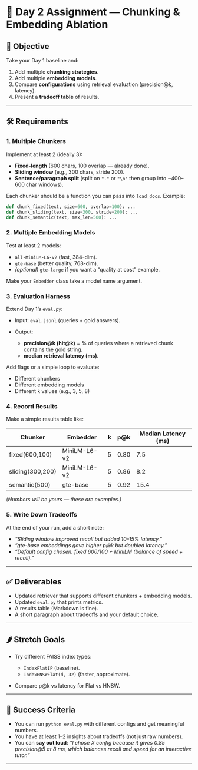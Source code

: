 # 📘 Day 2 Assignment — Chunking & Embedding Ablation

## 🎯 Objective

Take your Day 1 baseline and:

1. Add multiple **chunking strategies**.
2. Add multiple **embedding models**.
3. Compare **configurations** using retrieval evaluation (precision\@k, latency).
4. Present a **tradeoff table** of results.

---

## 🛠️ Requirements

### 1. Multiple Chunkers

Implement at least 2 (ideally 3):

* **Fixed-length** (600 chars, 100 overlap — already done).
* **Sliding window** (e.g., 300 chars, stride 200).
* **Sentence/paragraph split** (split on `"."` or `"\n"` then group into \~400–600 char windows).

Each chunker should be a function you can pass into `load_docs`. Example:

```python
def chunk_fixed(text, size=600, overlap=100): ...
def chunk_sliding(text, size=300, stride=200): ...
def chunk_semantic(text, max_len=500): ...
```

### 2. Multiple Embedding Models

Test at least 2 models:

* `all-MiniLM-L6-v2` (fast, 384-dim).
* `gte-base` (better quality, 768-dim).
* *(optional)* `gte-large` if you want a “quality at cost” example.

Make your `Embedder` class take a model name argument.

### 3. Evaluation Harness

Extend Day 1’s `eval.py`:

* Input: `eval.jsonl` (queries + gold answers).
* Output:

  * **precision\@k (hit\@k)** = % of queries where a retrieved chunk contains the gold string.
  * **median retrieval latency (ms)**.

Add flags or a simple loop to evaluate:

* Different chunkers
* Different embedding models
* Different `k` values (e.g., 3, 5, 8)

### 4. Record Results

Make a simple results table like:

| Chunker          | Embedder     | k | p\@k | Median Latency (ms) |
| ---------------- | ------------ | - | ---- | ------------------- |
| fixed(600,100)   | MiniLM-L6-v2 | 5 | 0.80 | 7.5                 |
| sliding(300,200) | MiniLM-L6-v2 | 5 | 0.86 | 8.2                 |
| semantic(500)    | gte-base     | 5 | 0.92 | 15.4                |

*(Numbers will be yours — these are examples.)*

### 5. Write Down Tradeoffs

At the end of your run, add a short note:

* *“Sliding window improved recall but added 10–15% latency.”*
* *“gte-base embeddings gave higher p\@k but doubled latency.”*
* *“Default config chosen: fixed 600/100 + MiniLM (balance of speed + recall).”*

---

## ✅ Deliverables

* Updated retriever that supports different chunkers + embedding models.
* Updated `eval.py` that prints metrics.
* A results table (Markdown is fine).
* A short paragraph about tradeoffs and your default choice.

---

## 🌶️ Stretch Goals

* Try different FAISS index types:

  * `IndexFlatIP` (baseline).
  * `IndexHNSWFlat(d, 32)` (faster, approximate).
* Compare p\@k vs latency for Flat vs HNSW.

---

## 🧭 Success Criteria

* You can run `python eval.py` with different configs and get meaningful numbers.
* You have at least 1–2 insights about tradeoffs (not just raw numbers).
* You can **say out loud**: *“I chose X config because it gives 0.85 precision\@5 at 8 ms, which balances recall and speed for an interactive tutor.”*

---
